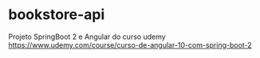 # bookstore-api
Projeto SpringBoot 2 e Angular do curso udemy https://www.udemy.com/course/curso-de-angular-10-com-spring-boot-2
